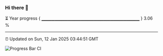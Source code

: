 ### Hi there 👋

⏳ Year progress { ▁▁▁▁▁▁▁▁▁▁▁▁▁▁▁▁▁▁▁▁▁▁▁▁▁▁▁▁▁▁ } 3.06 %

---

⏰ Updated on Sun, 12 Jan 2025 03:44:51 GMT

![Progress Bar CI](https://github.com/IshwaranRudhara/GIT-ACTION/workflows/Progress%20Bar%20CI/badge.svg)
